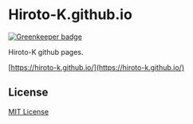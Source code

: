 # Hiroto-K.github.io

[![Greenkeeper badge](https://badges.greenkeeper.io/Hiroto-K/Hiroto-K.github.io.svg)](https://greenkeeper.io/)

Hiroto-K github pages.

[https://hiroto-k.github.io/](https://hiroto-k.github.io/)

## License
[MIT License](https://github.com/Hiroto-K/Hiroto-K.github.io/blob/master/LICENSE "MIT License")
